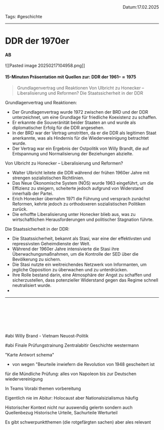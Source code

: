 <p align="right">Datum:17.02.2025</p>

Tags: #geschichte 

---

# DDR der 1970er

#### AB
![[Pasted image 20250217104958.png]]

#### 15-Minuten Präsentation mit Quellen zur: DDR der $1961 –  \approx1975$

> Grundlagenvertrag und Reaktionen
> Von Ulbricht zu Honecker – Liberalisierung und Reformen?
> Die Staatssicherheit in der DDR


Grundlagenvertrag und Reaktionen:  
- Der Grundlagenvertrag wurde 1972 zwischen der BRD und der DDR unterzeichnet, um eine Grundlage für friedliche Koexistenz zu schaffen.  
- Er erkannte die Souveränität beider Staaten an und wurde als diplomatischer Erfolg für die DDR angesehen.  
- In der BRD war der Vertrag umstritten, da er die DDR als legitimen Staat anerkannte, was als Hindernis für die Wiedervereinigung betrachtet wurde.  
- Der Vertrag war ein Ergebnis der Ostpolitik von Willy Brandt, die auf Entspannung und Normalisierung der Beziehungen abzielte.  
  
Von Ulbricht zu Honecker – Liberalisierung und Reformen?  
- Walter Ulbricht leitete die DDR während der frühen 1960er Jahre mit strengen sozialistischen Richtlinien.  
- Das Neue Ökonomische System (NÖS) wurde 1963 eingeführt, um die Effizienz zu steigern, scheiterte jedoch aufgrund von Widerstand innerhalb der Partei.  
- Erich Honecker übernahm 1971 die Führung und versprach zunächst Reformen, kehrte jedoch zu orthodoxeren sozialistischen Politiken zurück.  
- Die erhoffte Liberalisierung unter Honecker blieb aus, was zu wirtschaftlichen Herausforderungen und politischer Stagnation führte.  
  
Die Staatssicherheit in der DDR:  
- Die Staatssicherheit, bekannt als Stasi, war eine der effektivsten und repressivsten Geheimdienste der Welt.  
- Während der 1960er Jahre intensivierte die Stasi ihre Überwachungsmaßnahmen, um die Kontrolle der SED über die Bevölkerung zu sichern.  
- Die Stasi nutzte ein weitreichendes Netzwerk von Informanten, um jegliche Opposition zu überwachen und zu unterdrücken.  
- Ihre Rolle bestand darin, eine Atmosphäre der Angst zu schaffen und sicherzustellen, dass potenzieller Widerstand gegen das Regime schnell neutralisiert wurde.
- 
---- 

<br><br><br><br><br><br>
#abi 
Willy Brand - Vietnam Neuost-Politik



#abi 
Finale Prüfungstrainung
Zentralabitir Geschichte westermann 


"Karte Antwort schema"
- von wegen "Beurteile inwiefern die Revolution von 1948 gescheitert ist

für die Mündliche Prüfung:
alles von Napoleon bis zur Deutschen wiedervereinigung

In Teams Vorabi themen vorbereitung

Eigentlich nie im Abitur: Holocaust 
aber Nationalsizialismus häufig


Historischer Kontext nicht nur auswendig gelertn sondern auch Quellenbezug
Historische Urteile, Sachurteile Werturteil


Es gibt schwerpunktthemen (die rotgefärgten sachen) aber ales relevant